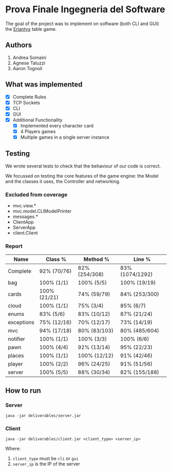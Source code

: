 # Prova Finale Ingegneria del Software

The goal of the project was to implement on software (both CLI and GUI)
the [Eriantys](https://www.craniocreations.it/prodotto/eriantys/) table game.

## Authors

1. Andrea Somaini
2. Agnese Taluzzi
3. Aaron Tognoli

## What was implemented

- [x] Complete Rules
- [x] TCP Sockets
- [x] CLI
- [x] GUI
- [x] Additional Functionality
  - [x] Implemented every character card
  - [x] 4 Players games
  - [x] Multiple games in a single server instance

## Testing

We wrote several tests to check that the behaviour of our code is correct.

We focussed on testing the core features of the game engine: the Model and the classes it uses, the Controller and
networking.

### Excluded from coverage

- mvc.view.*
- mvc.model.CLIModelPrinter
- messages.*
- ClientApp
- ServerApp
- client.Client

### Report

| Name       | Class %      | Method %      | Line %          |
|------------|--------------|---------------|-----------------|
| Complete   | 92% (70/76)  | 82% (254/308) | 83% (1074/1292) |
| bag        | 100% (1/1)   | 100% (5/5)    | 100% (19/19)    |
| cards      | 100% (21/21) | 74% (59/79)   | 84% (253/300)   |
| cloud      | 100% (1/1)   | 75% (3/4)     | 85% (6/7)       |
| enums      | 83% (5/6)    | 83% (10/12)   | 87% (21/24)     |
| exceptions | 75% (12/16)  | 70% (12/17)   | 73% (14/19)     |
| mvc        | 94% (17/18)  | 80% (83/103)  | 80% (485/604)   |
| notifier   | 100% (1/1)   | 100% (3/3)    | 100% (6/6)      |
| pawn       | 100% (4/4)   | 92% (13/14)   | 95% (22/23)     |
| places     | 100% (1/1)   | 100% (12/12)  | 91% (42/46)     |
| player     | 100% (2/2)   | 96% (24/25)   | 91% (51/56)     |
| server     | 100% (5/5)   | 88% (30/34)   | 82% (155/188)   |

## How to run

### Server

`java -jar deliverables/server.jar`

### Client

`java -jar deliverables/client.jar <client_type> <server_ip>`

Where:

1. `client_type` must be `cli` or `gui`
2. `server_ip` is the IP of the server 
